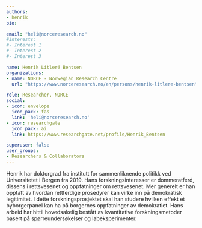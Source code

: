 ```yaml
---
authors:
- henrik
bio:

email: "heli@norceresearch.no"
#interests:
#- Interest 1
#- Interest 2
#- Interest 3

name: Henrik Litleré Bentsen
organizations:
- name: NORCE - Norwegian Research Centre 
  url: "https://www.norceresearch.no/en/persons/henrik-litlere-bentsen"

role: Researcher, NORCE
social:
- icon: envelope
  icon_pack: fas
  link: 'heli@norceresearch.no'
- icon: researchgate
  icon_pack: ai
  link: https://www.researchgate.net/profile/Henrik_Bentsen

superuser: false
user_groups:
- Researchers & Collaborators
---
```


Henrik har doktorgrad fra institutt for sammenliknende politikk ved Universitetet i Bergen fra 2019. Hans forskningsinteresser er dommeratferd, dissens i rettsvesenet og oppfatninger om rettsvesenet. Mer generelt er han opptatt av hvordan rettferdige prosedyrer kan virke inn på demokratisk legitimitet. I dette forskningsprosjektet skal han studere hvilken effekt et byborgerpanel kan ha på borgernes oppfatninger av demokratiet. Hans arbeid har hittil hovedsakelig bestått av kvantitative forskningsmetoder basert på spørreundersøkelser og labeksperimenter.
